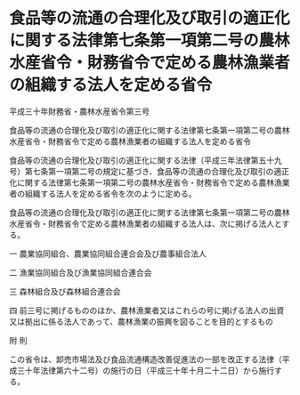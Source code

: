 # 食品等の流通の合理化及び取引の適正化に関する法律第七条第一項第二号の農林水産省令・財務省令で定める農林漁業者の組織する法人を定める省令

平成三十年財務省・農林水産省令第三号

食品等の流通の合理化及び取引の適正化に関する法律第七条第一項第二号の農林水産省令・財務省令で定める農林漁業者の組織する法人を定める省令

食品等の流通の合理化及び取引の適正化に関する法律（平成三年法律第五十九号）第七条第一項第二号の規定に基づき、食品等の流通の合理化及び取引の適正化に関する法律第七条第一項第二号の農林水産省令・財務省令で定める農林漁業者の組織する法人を定める省令を次のように定める。

食品等の流通の合理化及び取引の適正化に関する法律第七条第一項第二号の農林水産省令・財務省令で定める農林漁業者の組織する法人は、次に掲げる法人とする。

一 農業協同組合、農業協同組合連合会及び農事組合法人

二 漁業協同組合及び漁業協同組合連合会

三 森林組合及び森林組合連合会

四 前三号に掲げるもののほか、農林漁業者又はこれらの号に掲げる法人の出資又は拠出に係る法人であって、農林漁業の振興を図ることを目的とするもの

附 則

この省令は、卸売市場法及び食品流通構造改善促進法の一部を改正する法律（平成三十年法律第六十二号）の施行の日（平成三十年十月二十二日）から施行する。
